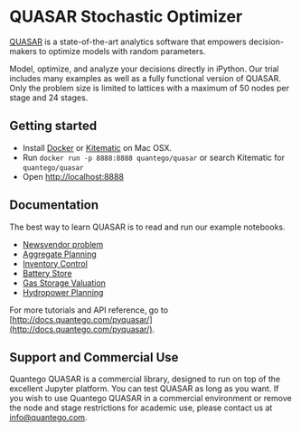 # QUASAR Stochastic Optimizer

[QUASAR](http://www.quantego.com) is a state-of-the-art analytics software that empowers decision-makers to optimize models with random parameters.

Model, optimize, and analyze your decisions directly in iPython. Our trial includes many examples as well as a fully functional version of QUASAR. Only the problem size is limited to lattices with a maximum of 50 nodes per stage and 24 stages.

## Getting started

- Install [Docker](https://docs.docker.com/installation/#installation) or [Kitematic](http://www.kitematic.com) on Mac OSX.
- Run `docker run -p 8888:8888 quantego/quasar` or search Kitematic for `quantego/quasar`
- Open [http://localhost:8888](http://localhost:8888)

## Documentation

The best way to learn QUASAR is to read and run our example notebooks.

- [Newsvendor problem](https://github.com/quantego/quasar-samples/blob/master/Newsvendor.ipynb)
- [Aggregate Planning](https://github.com/quantego/quasar-samples/blob/master/AggregatePlanning.ipynb)
- [Inventory Control](https://github.com/quantego/quasar-samples/blob/master/InventoryControl.ipynb)
- [Battery Store](https://github.com/quantego/quasar-samples/blob/master/BatteryStorage.ipynb)
- [Gas Storage Valuation](https://github.com/quantego/quasar-samples/blob/master/gas/GasStorageValuation.ipynb)
- [Hydropower Planning](https://github.com/quantego/quasar-samples/blob/master/hydro/HydroChain.ipynb)

For more tutorials and API reference, go to [http://docs.quantego.com/pyquasar/](http://docs.quantego.com/pyquasar/).

## Support and Commercial Use

Quantego QUASAR is a commercial library, designed to run on top of the excellent Jupyter platform. You can test QUASAR as long as you want.  If you wish to use Quantego QUASAR in a commercial environment or remove the node and stage restrictions for academic use, please contact us at [info@quantego.com](mailto:info@quantego).
